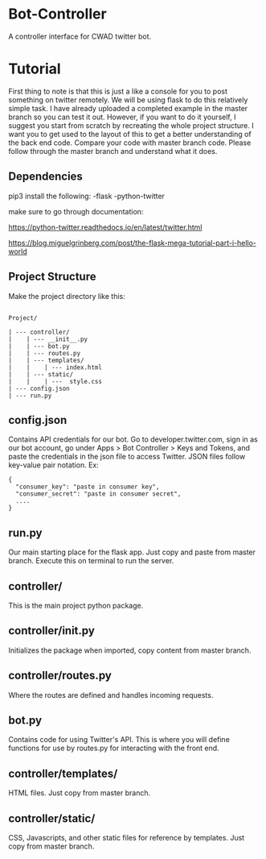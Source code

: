 # Bot-Controller
A controller interface for CWAD twitter bot.

# Tutorial

First thing to note is that this is just a like a console for you to post something on twitter remotely.
We will be using flask to do this relatively simple task. I have already uploaded a completed example in
the master branch so you can test it out. However, if you want to do it yourself, I suggest you start from
scratch by recreating the whole project structure. I want you to get used to the layout of this to get a 
better understanding of the back end code. Compare your code with master branch code. Please follow through
the master branch and understand what it does.

## Dependencies
pip3 install the following:
-flask
-python-twitter

make sure to go through documentation:

https://python-twitter.readthedocs.io/en/latest/twitter.html

https://blog.miguelgrinberg.com/post/the-flask-mega-tutorial-part-i-hello-world

## Project Structure

Make the project directory like this:

```

Project/

| --- controller/
|    | --- __init__.py 
|    | --- bot.py
|    | --- routes.py
|    | --- templates/
|    |    | --- index.html
|    | --- static/
|    |    | ---  style.css
| --- config.json
| --- run.py

```

## config.json

Contains API credentials for our bot. Go to developer.twitter.com, sign in as our bot account, go under 
Apps > Bot Controller > Keys and Tokens, and paste the credentials in the json file to access Twitter.
JSON files follow key-value pair notation. 
Ex: 

```
{
  "consumer_key": "paste in consumer key",
  "consumer_secret": "paste in consumer secret",
  ....
}
```

## run.py 

Our main starting place for the flask app. Just copy and paste from master branch. Execute this on
terminal to run the server.

## controller/

This is the main project python package.

## controller/__init__.py

Initializes the package when imported, copy content from master branch.

## controller/routes.py

Where the routes are defined and handles incoming requests. 

## bot.py 

Contains code for using Twitter's API. This is where you will define functions for use by routes.py
for interacting with the front end.

## controller/templates/

HTML files. Just copy from master branch.

## controller/static/

CSS, Javascripts, and other static files for reference by templates. Just copy from master branch.
